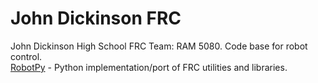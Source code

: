 John Dickinson FRC
===

John Dickinson High School FRC Team: RAM 5080. Code base for robot control.  
[RobotPy](http://www.github.com/robotpy/robotpy) - Python implementation/port of FRC utilities and libraries.  